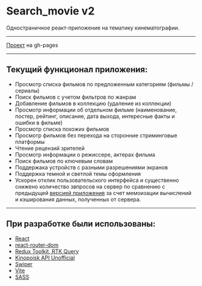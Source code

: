 # Search_movie v2
Одностраничное реакт-приложение на тематику кинематографии.
___
[Проект](https://citizenofgreatsiberia.github.io/sm2/) на gh-pages 
___
## Текущий функционал приложения:
* Просмотр списка фильмов по предложенным категориям (фильмы / сериалы)
* Поиск фильмов с учетом фильтров по жанрам
* Добавление фильмов в коллекцию (удаление из коллекции)
* Просмотр информации об отдельном фильме (наименование, постер, рейтинг, описание, дата выхода, интересные факты и ошибки в фильме)
* Просмотр списка похожих фильмов
* Просмотр фильмов без перехода на сторонние стриминговые платформы
* Чтение рецензий зрителей
* Просмотр информации о режиссере, актерах фильма
* Поиск фильмов по ключевым словам
* Поддержака устройств с разными разрешениями экранов
* Поддержка темной и светлой темы оформления
* Ускорен отклик пользовательского интерфейса и существенно снижено количество звпросов на сервер по сравнению с предыдущей [версией приложения](https://github.com/citizenofgreatsiberia/search-movie) за счет мемоизации вычислений и кэширования данных, полученных от сервера.
___
## При разработке были использованы:
* [React](https://react.dev/)
* [react-router-dom](https://reactrouter.com/en/main)
* [Redux Toolkit, RTK Query](https://redux-toolkit.js.org/)
* [Kinopoisk API Unofficial](https://kinopoiskapiunofficial.tech/)
* [Swiper](https://swiperjs.com/)
* [Vite](https://vitejs.dev/)
* [SASS](https://sass-scss.ru/)
